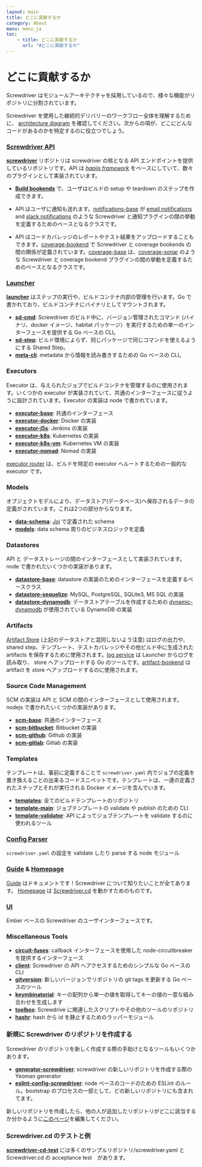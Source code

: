```yaml
---
layout: main
title: どこに貢献するか
category: About
menu: menu_ja
toc:
    - title: どこに貢献するか
      url: "#どこに貢献するか"
---
```

# どこに貢献するか

Screwdriver はモジュールアーキテクチャを採用しているので、様々な機能がリポジトリに分割されています。

Screwdriver を使用した継続的デリバリーのワークフロー全体を理解するために、 [architecture diagram][arch-diagram] を確認してください。次からの項が、どこにどんなコードがあるのかを特定するのに役立つでしょう。

### [Screwdriver API][api-repo]
**[screwdriver][api-repo]** リポジトリは screwdriver の核となる API エンドポイントを提供しているリポジトリです。API は *[hapijs framework](http://hapijs.com/)* をベースにしていて、数々のプラグインとして実装されています。

* **[Build bookends][build-bookend-repo]** で、ユーザはビルドの setup や teardown のステップを作成できます。

* API はユーザに通知も送れます。[notifications-base][notifications-base-repo] が [email notifications][notifications-email-repo] and [slack notifications][notifications-slack-repo] のような Screwdriver と通知プラグインの間の挙動を定義するためのベースとなるクラスです。

* API はコードカバレッジのレポートやテスト結果をアップロードすることもできます。[coverage-bookend][coverage-bookend-repo] で Screwdriver と coverage bookends の間の関係が定義されています。[coverage-base][coverage-base-repo] は、[coverage-sonar][coverage-sonar-repo] のような Screwdriver と coverage bookend プラグインの間の挙動を定義するためのベースとなるクラスです。

### [Launcher][launcher-repo]

**[launcher][launcher-repo]** はステップの実行や、ビルドコンテナ内部の管理を行います。Go で書かれており、ビルドコンテナにバイナリとしてマウントされます。

* **[sd-cmd][sd-cmd-repo]**: Screwdriver のビルド中に、バージョン管理されたコマンド (バイナリ、docker イメージ、habitat パッケージ）を実行するための単一のインターフェースを提供する Go ベースの CLI。
* **[sd-step][sd-step-repo]**: ビルド環境によらず、同じパッケージで同じコマンドを使えるようにする Shared Step。
* **[meta-cli][meta-cli-repo]**: metadata から情報を読み書きするための Go ベースの CLI。

### Executors

Executor は、与えられたジョブでビルドコンテナを管理するのに使用されます。いくつかの executor が実装されていて、共通のインターフェースに従うように設計されています。Executor の実装は node で書かれています。

* **[executor-base][executor-base-repo]**: 共通のインターフェース
* **[executor-docker][executor-docker-repo]**: Docker の実装
* **[executor-j5s](https://github.com/screwdriver-cd/executor-j5s)**: Jenkins の実装
* **[executor-k8s][executor-k8s-repo]**: Kubernetes の実装
* **[executor-k8s-vm][executor-k8s-vm-repo]**: Kubernetes VM の実装
* **[executor-nomad][executor-nomad-repo]**: Nomad の実装

[executor router][executor-router-repo] は、ビルドを特定の executor へルートするための一般的な executor です。

### Models

オブジェクトモデルにより、データストア(データベース)へ保存されるデータの定義がされています。これは2つの部分からなります。

* **[data-schema][dataschema-repo]**: *[Joi](https://www.npmjs.com/package/joi)* で定義された schema
* **[models][models-repo]**: data schema 周りのビジネスロジックを定義

### Datastores

API と データストレージの間のインターフェースとして実装されています。node で書かれたいくつかの実装があります。

* **[datastore-base][datastore-base-repo]**: datastore の実装のためのインターフェースを定義するベースクラス
* **[datastore-sequelize][datastore-sequelize-repo]**: MySQL, PostgreSQL, SQLite3, MS SQL の実装
* **[datastore-dynamodb][datastore-dynamodb-repo]**: データストアテーブルを作成するための [dynamic-dynamodb][dynamic-dynamodb-repo] が使用されている DynamoDB の実装

### Artifacts

[Artifact Store][store-repo] (上記のデータストアと混同しないよう注意) はログの出力や、shared step、テンプレート、テストカバレッジやその他ビルド中に生成された artifacts を保存するために使用されます。[log service][log-service-repo] は Launcher からログを読み取り、 store へアップロードする Go のツールです。[artifact-bookend][artifact-bookend-repo] はartifact を store へアップロードするのに使用されます。

### Source Code Management

SCM の実装は API と SCM の間のインターフェースとして使用されます。nodejs で書かれたいくつかの実装があります。

* **[scm-base][scm-base-repo]**: 共通のインターフェース
* **[scm-bitbucket][scm-bitbucket-repo]**: Bitbucket の実装
* **[scm-github][scm-github-repo]**: Github の実装
* **[scm-gitlab][scm-gitlab-repo]**: Gitlab の実装

### Templates

テンプレートは、事前に定義することで `screwdriver.yaml` 内でジョブの定義を置き換えることの出来るコードスニペットです。テンプレートは、一連の定義されたステップとそれが実行される Docker イメージを含んでいます。

* **[templates][templates-repo]**: 全てのビルドテンプレートのリポジトリ
* **[template-main][template-main-repo]**: ジョブテンプレートの validate や publish のための CLI
* **[template-validator][template-validator-repo]**: API によってジョブテンプレートを validate するのに使われるツール

### [Config Parser][config-parser-repo]

`screwdriver.yaml` の設定を validate したり parse する node モジュール

### [Guide][guide-repo] & [Homepage][homepage-repo]

[Guide][guide-repo] はドキュメントです！Screwdriver について知りたいことが全てあります。
[Homepage][homepage-repo] は [Screwdriver.cd][homepage] を動かすためのものです。

### [UI][ui-repo]

Ember ベースの Screwdriver のユーザインターフェースです。

### Miscellaneous Tools

* **[circuit-fuses][circuit-fuses-repo]**: callback インターフェースを使用した node-circuitbreaker を提供するインターフェース
* **[client][client-repo]**: Screwdriver の API へアクセスするためのシンプルな Go ベースの CLI
* **[gitversion][gitversion-repo]**: 新しいバージョンでリポジトリの git tags を更新する Go ベースのツール
* **[keymbinatorial][keymbinatorial-repo]**: キーの配列から単一の値を取得してキーの値の一意な組み合わせを生成します
* **[toolbox][toolbox-repo]**: Screwdrive に関連したスクリプトやその他のツールのリポジトリ
* **[hashr][hashr-repo]**: hash から id を静止するためのラッパーモジュール

### 新規に Screwdriver のリポジトリを作成する

Screwdriver のリポジトリを新しく作成する際の手助けとなるツールもいくつかあります。

* **[generator-screwdriver](https://github.com/screwdriver-cd/generator-screwdriver)**: screwdriver の新しいリポジトリを作成する際の Yeoman generator
* **[eslint-config-screwdriver](https://github.com/screwdriver-cd/eslint-config-screwdriver)**: node ベースのコードのための ESLint のルール。bootstrap のプロセスの一部として、どの新しいリポジトリにも含まれてます。

新しいリポジトリを作成したら、他の人が追加したリポジトリがどこに該当するか分かるように[このページ][contributing-docs]を編集してください。

### Screwdriver.cd のテストと例

**[screwdriver-cd-test][screwdriver-cd-test-org]** には多くのサンプルリポジトリ/screwdriver.yaml と Screwdriver.cd の acceptance test　があります。

[api-issues-image]: https://img.shields.io/github/issues/screwdriver-cd/screwdriver.svg
[api-issues-url]: https://github.com/screwdriver-cd/screwdriver/issues
[api-repo]: https://github.com/screwdriver-cd/screwdriver
[arch-diagram]: ../../cluster-management/#overall-architecture
[artifact-bookend-repo]: https://github.com/screwdriver-cd/artifact-bookend
[build-bookend-repo]: https://github.com/screwdriver-cd/build-bookend
[circuit-fuses-repo]: https://github.com/screwdriver-cd/circuit-fuses
[client-repo]: https://github.com/screwdriver-cd/client
[config-parser-repo]: https://github.com/screwdriver-cd/config-parser
[contributing-docs]: https://github.com/screwdriver-cd/guide/blob/master/docs/about/contributing/where-to-contribute.md
[coverage-base-repo]: https://github.com/screwdriver-cd/coverage-base
[coverage-bookend-repo]: https://github.com/screwdriver-cd/coverage-bookend
[coverage-sonar-repo]: https://github.com/screwdriver-cd/coverage-sonar
[dataschema-repo]: https://github.com/screwdriver-cd/data-schema
[datastore-base-repo]: https://github.com/screwdriver-cd/datastore-base
[datastore-dynamodb-repo]: https://github.com/screwdriver-cd/datastore-dynamodb
[datastore-sequelize-repo]: https://github.com/screwdriver-cd/datastore-sequelize
[dynamic-dynamodb-repo]: https://github.com/screwdriver-cd/dynamic-dynamodb
[executor-base-repo]: https://github.com/screwdriver-cd/executor-base
[executor-docker-repo]: https://github.com/screwdriver-cd/executor-docker
[executor-j5s-repo]: https://github.com/screwdriver-cd/executor-j5s
[executor-k8s-repo]: https://github.com/screwdriver-cd/executor-k8s
[executor-k8s-vm-repo]: https://github.com/screwdriver-cd/executor-k8s-vm
[executor-nomad-repo]: https://github.com/lgfausak/executor-nomad
[executor-router-repo]: https://github.com/screwdriver-cd/executor-router
[gitversion-repo]: https://github.com/screwdriver-cd/gitversion
[guide-repo]: https://github.com/screwdriver-cd/guide
[hashr-repo]: https://github.com/screwdriver-cd/hashr
[homepage-repo]: https://github.com/screwdriver-cd/homepage
[homepage]: http://screwdriver.cd/
[job-tools-repo]: https://github.com/screwdriver-cd/job-tools
[keymbinatorial-repo]: https://github.com/screwdriver-cd/keymbinatorial
[launcher-repo]: https://github.com/screwdriver-cd/launcher
[log-service-repo]: https://github.com/screwdriver-cd/log-service
[meta-cli-repo]: https://github.com/screwdriver-cd/meta-cli
[models-repo]: https://github.com/screwdriver-cd/models
[notifications-base-repo]: https://github.com/screwdriver-cd/notifications-base
[notifications-email-repo]: https://github.com/screwdriver-cd/notifications-email
[notifications-slack-repo]: https://github.com/screwdriver-cd/notifications-slack
[scm-base-repo]: https://github.com/screwdriver-cd/scm-base
[scm-bitbucket-repo]: https://github.com/screwdriver-cd/scm-bitbucket
[scm-github-repo]: https://github.com/screwdriver-cd/scm-github
[scm-gitlab-repo]: https://github.com/bdangit/scm-gitlab
[screwdriver-cd-test-org]: https://github.com/screwdriver-cd-test
[sd-cmd-repo]: https://github.com/screwdriver-cd/sd-cmd
[sd-step-repo]: https://github.com/screwdriver-cd/sd-step
[store-repo]: https://github.com/screwdriver-cd/store
[template-main-repo]: https://github.com/screwdriver-cd/template-main
[template-validator-repo]: https://github.com/screwdriver-cd/template-validator
[templates-repo]: https://github.com/screwdriver-cd/templates
[toolbox-repo]: https://github.com/screwdriver-cd/toolbox
[ui-repo]: https://github.com/screwdriver-cd/ui
